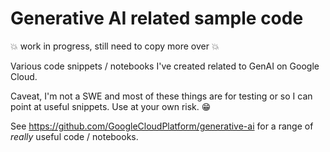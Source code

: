 # Generative AI related sample code

:boom: work in progress, still need to copy more over :boom:

Various code snippets / notebooks I've created related to GenAI on Google Cloud. 

Caveat, I'm not a SWE and most of these things are for testing or so I can point at useful snippets. Use at your own risk. :grin:

See https://github.com/GoogleCloudPlatform/generative-ai for a range of *really* useful code / notebooks.